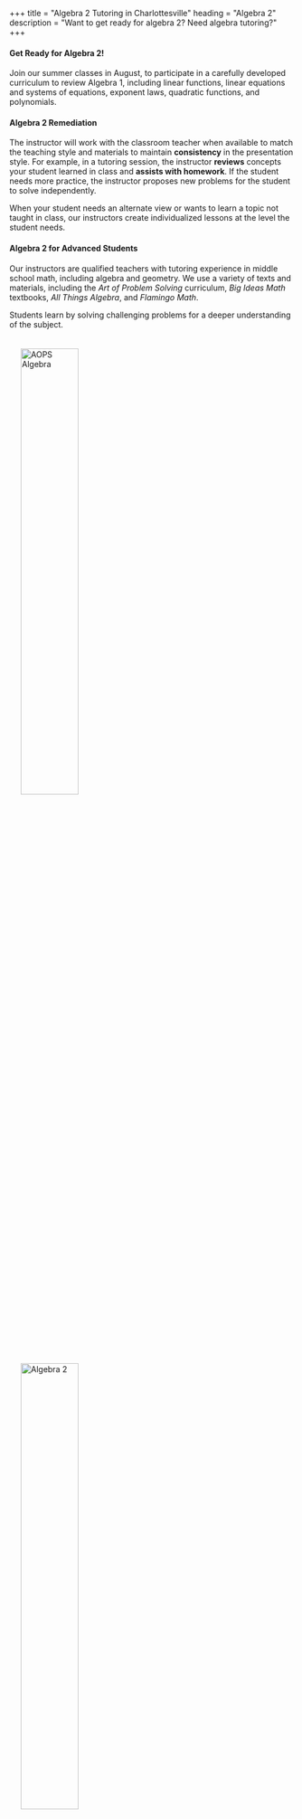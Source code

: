 +++
title = "Algebra 2 Tutoring in Charlottesville"
heading = "Algebra 2"
description = "Want to get ready for algebra 2? Need algebra tutoring?"
+++

<div class="container">

<div class="row">

<div class="col-sm-8 left">

#### Get Ready for Algebra 2! 

Join our summer classes in August, to participate in a carefully developed curriculum to review Algebra 1, including linear functions, linear equations and systems of equations, exponent laws, quadratic functions, and polynomials.

#### Algebra 2 Remediation
The instructor will work with the classroom teacher when available to match the teaching style and materials to maintain **consistency** in the presentation style. For example, in a tutoring session, the instructor **reviews** concepts your student learned in class and **assists with homework**. If the student needs more practice, the instructor proposes new problems for the student to solve independently.

When your student needs an alternate view or wants to learn a topic not taught in class, our instructors create individualized lessons at the level the student needs.

#### Algebra 2 for Advanced Students

Our instructors are qualified teachers with tutoring experience in middle school math, including algebra and geometry. We use a variety of texts and materials, including the *Art of Problem Solving* curriculum, *Big Ideas Math* textbooks, *All Things Algebra*, and *Flamingo Math*.

Students learn by solving challenging problems for a deeper understanding of the subject. 

</div>

<div class="col-sm-4">
<a href="https://artofproblemsolving.com/store/book/intermediate-algebra"><img alt="AOPS Algebra" src="/images/intermediate-algebra.gif" width="45%" style="padding:20px;"></a> <br>
<a href="https://bim.easyaccessmaterials.com/index.php?level=13.00"><img alt="Algebra 2" src="/images/bim_alg2_cover.png" width="45%" style="padding:20px;"></a> <br>
<!-- <a href="https://allthingsalgebra.com/"><img alt="All Things Algebra" src="/images/LogoATA.png" width="55%" style="padding:20px;"></a><br> -->
</div>

</div></div>
